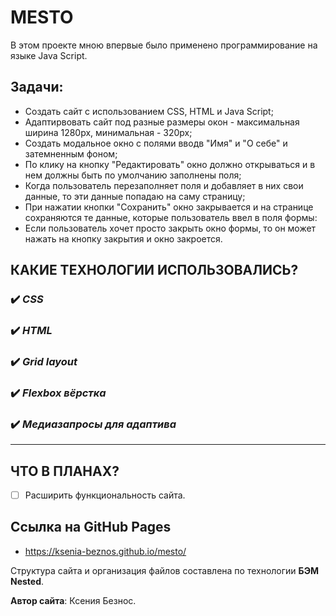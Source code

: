 # MESTO

В этом проекте мною впервые было применено программирование на языке Java Script.

## Задачи:
- Создать сайт с использованием CSS, HTML и Java Script;
- Адаптирвовать сайт под разные размеры окон - максимальная ширина 1280px, минимальная - 320px;
- Создать модальное окно с полями вводв "Имя" и "О себе" и затемненным фоном;
- По клику на кнопку "Редактировать" окно должно открываться и в нем должны быть по умолчанию заполнены поля;
- Когда пользователь перезаполняет поля и добавляет в них свои данные, то эти данные попадаю на саму страницу;
- При нажатии кнопки "Сохранить" окно закрывается и на странице сохраняются те данные, которые пользователь ввел в поля формы:
- Если пользователь хочет просто закрыть окно формы, то он может нажать на кнопку закрытия и окно закроется.


## **КАКИЕ ТЕХНОЛОГИИ ИСПОЛЬЗОВАЛИСЬ?**

### :heavy_check_mark: _CSS_

### :heavy_check_mark: _HTML_

### :heavy_check_mark: _Grid layout_

### :heavy_check_mark: _Flexbox вёрстка_

### :heavy_check_mark: _Медиазапросы для адаптива_

____

## **ЧТО В ПЛАНАХ?**

- [ ] Расширить функциональность сайта.

## Ссылка на GitHub Pages
- https://ksenia-beznos.github.io/mesto/

Структура сайта и организация файлов составлена по технологии **БЭМ Nested**.

**Автор сайта**: Ксения Безнос.
